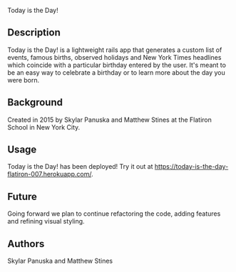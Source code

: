 Today is the Day!

## Description

Today is the Day! is a lightweight rails app that generates a custom list of events, famous births, observed holidays and New York Times headlines which coincide with a particular birthday entered by the user. It's meant to be an easy way to celebrate a birthday or to learn more about the day you were born.

## Background

Created in 2015 by Skylar Panuska and Matthew Stines at the Flatiron School in New York City.

## Usage

Today is the Day! has been deployed! Try it out at https://today-is-the-day-flatiron-007.herokuapp.com/.

## Future

Going forward we plan to continue refactoring the code, adding features and refining visual styling.

## Authors

Skylar Panuska and Matthew Stines
